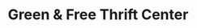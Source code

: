 ---
title: "Green & Free Thrift Center"
url: /west-palm-beach/green-und-free-thrift-center/
shop: Gebrauchtwaren
---
